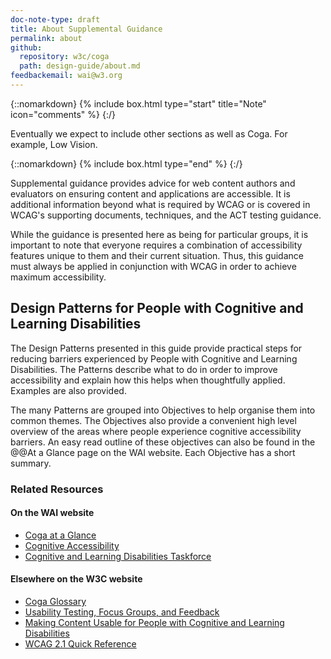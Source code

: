 ```yaml
--- 
doc-note-type: draft
title: About Supplemental Guidance
permalink: about
github: 
  repository: w3c/coga
  path: design-guide/about.md
feedbackemail: wai@w3.org
---
```


{::nomarkdown}
{% include box.html type="start" title="Note" icon="comments" %}
{:/}

Eventually we expect to include other sections as well as Coga. For example, Low Vision.

{::nomarkdown}
{% include box.html type="end" %}
{:/}

Supplemental guidance provides advice for web content authors and evaluators on ensuring content and applications are accessible.
It is additional information beyond what is required by WCAG or is covered in WCAG's supporting documents, techniques, and the ACT testing guidance.

While the guidance is presented here as being for particular groups, it is important to note that everyone requires a combination of accessibility features unique to them and their current situation. Thus, this guidance must always be applied in conjunction with WCAG in order to achieve maximum accessibility.

## Design Patterns for People with Cognitive and Learning Disabilities

The Design Patterns presented in this guide provide practical steps for reducing barriers experienced by People with Cognitive and Learning Disabilities. The Patterns describe what to do in order to improve accessibility and explain how this helps when thoughtfully applied. Examples are also provided.

The many Patterns are grouped into Objectives to help organise them into common themes. The Objectives also provide a convenient high level overview of the areas where people experience cognitive accessibility barriers. An easy read outline of these objectives can also be found in the @@At a Glance page on the WAI website. Each Objective has a short summary.

### Related Resources

#### On the WAI website

- [Coga at a Glance](./coga-patterns-glance)
- [Cognitive Accessibility](https://www.w3.org/WAI/cognitive/)
- [Cognitive and Learning Disabilities Taskforce](https://www.w3.org/WAI/GL/task-forces/coga/)

#### Elsewhere on the W3C website

- [Coga Glossary](https://www.w3.org/TR/coga-usable/#glossary)
- [Usability Testing, Focus Groups, and Feedback](https://www.w3.org/TR/coga-usable/#Building_in_the_user)
- [Making Content Usable for People with Cognitive and Learning Disabilities](https://www.w3.org/TR/coga-usable)
- [WCAG 2.1 Quick Reference](https://www.w3.org/WAI/WCAG21/quickref/?versions=2.1)
